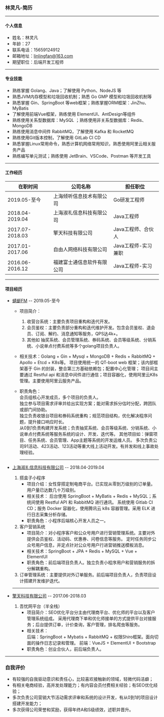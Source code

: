 ### 林灵凡-简历

<hr>

#### 个人信息

- 姓名：林灵凡
- 年龄：27
- 联系电话：15659124912
- 邮箱地址：linlingfan@163.com
- 期望职位：后端开发工程师

<hr>

#### 专业技能

- 熟练掌握 Golang、Java；了解使用 Python、NodeJS 等
- 熟悉JVM内存模型和垃圾回收机制；熟悉 Go GMP 模型和垃圾回收机制等
- 熟悉掌握 Gin、SpringBoot 等web框架；熟练掌握ORM框架：JinZhu、MyBatis
- 了解使用前端Vue框架，熟练使用 ElementUI、AntDesign等组件
- 熟练使用关系型数据库：MySQL ；熟练使用非关系型数据库：Redis、MongoDB
- 熟练使用消息中间件 RabbitMQ，了解使用 Kafka 和 RocketMQ
- 熟练使用Git版本控制，了解使用 GitLab CI CD
- 熟悉掌握Linux常用命令，熟悉计算机网络常用知识，熟悉使用阿里云相关服务产品
- 熟练编写单元测试；熟练使用 JetBrain、VSCode、Postman 等开发工具

<hr>

#### 工作经历

|在职时间|公司名称|担任职位|
| ---- | ---- | ---- |
|2019.05-至今|上海倾听信息技术有限公司|Go研发工程师|
|2018.04-2019.04|上海淑礼信息科技有限公司|Java工程师|
|2017.07-2018.03|擎天科技有限公司|Java工程师、合伙人|
|2017.01-2017.06|自由人网络科技有限公司|Java工程师-实习兼职|
|2016.06-2016.12|福建富士通信息软件有限公司|Java工程师-实习|
<hr>

#### 项目经历

- [蜻蜓FM](https://www.qingting.fm) -- 2019.05-至今
  - 项目简介：
    1. 收营台系统：主要负责项目重构和迭代开发。
    2. 会员鉴权：主要负责部分重构和迭代维护开发。包含会员鉴权、退会员、订阅、解约、消息通知等服务，QPS达4k+。
    3. 其他如 抽奖系统、会员管理系统、券码系统、会员等级系统、分销系统、小说单点付费系统等多个golang项目负责人。
  - 相关技术：Golang + Gin + Mysql + MongoDB + Redis + RabbitMQ + Apollo + Etcd + K8s等。 
    项目使用统一的 QT-boot web 框架；该内部框架基于 Gin 的封装，整合第三方基础依赖包；配置中心化管理；
    项目间主要通过 Restful api 和消息中间件进行通信；项目容器化，使用阿里云K8s管理。主要使用阿里云服务产品。
  - 职责角色：  
    会员组核心开发成员，多个项目的负责人。  
    独立参与项目需求评审并给出实现方案；能对需求拆分估时分配，跨团队或部门间协助。  
    独立负责收银台项目和券码系统重构；规范项目结构，优化解决程序问题，提升接口响应时长。  
    从0到1负责构建开发系统；负责抽奖系统、会员等级系统、分销系统、小说单点付费系统等服务系统的设计、开发、迭代等。
    其他项目如：弹窗项目、任务系统、会员管理、App主题等系统的开发运维人员。 
    多次负责公司91活动、423活动、123活动等重大线上活动开发。有并发和线上事故处理经验。
    
    <hr>

- [上海淑礼信息科技有限公司](https://www.dahezi.com) -- 2018.04-2019.04
  1. 搭盒子小程序
     - 项目介绍：女性穿搭定制电商平台。已实现从零到万级别的订单量。用户量已达数几十万级别。
     - 相关技术：
       后台使用 SpringBoot + MyBatis + Redis + MySQL；系统间使用 Restful API 和 RabbitMQ 进行通讯。
       系统使用 Gitlab CI CD；服务 Docker 容器化，使用腾讯云 k8s 容器管理。采用 ELK 进行日志采集分析存储。
     - 职责角色：小程序后端核心开发人员之一。
  2. 客户营销系统
     - 项目简介：对小程序客户和公众号用户进行营销管理系统。主要对外提供会员鉴权、活动码、优惠券、问卷信息等服务。
       定时任务同步公众号用户信息，并定点针对公众号用户行进营销推送模板消息。
     - 相关技术：SpringBoot + JPA + Redis + MySQL + Vue + ElementUI
     - 职责角色：前后端项目负责人。独立负责小程序用户和营销服务的拆分解耦重构。
  3. 订单管理系统：主要提供对外订单服务。前后端项目负责人，负责项目设计搭建开发维护迭代。
    <hr>

- [擎天科技有限公司]()  -- 2017.06-2018.03
  1. 吾忧网平台（半全栈）
      - 项目简介：SEO优化平台分主由代理商平台、优化师的平台以及客户管理系统组成。
        采用代理商下单和优化师接单的方式提供平台对接服务；后台提供订单，计价查询，客户管理，排名爬虫等服务。
      - 相关技术：  
        后端：SpringBoot + Mybatis + RabbitMQ + 权限Shiro框架。面向切面的操作日志记录和管理。
        前端：VueJS + ElementUI + Bootstrap
      - 职责角色：创业合伙人，前后端负责人。

<hr>

### 自我评价

- 有较强的自我驱动意识和责任心，比较喜欢接触新的领域，轻微代码洁癖；
- 有相关电商经验，高并发处理能力；有内容会员付费相关经验；有SEO优化经验；
- 多次负责公司营销大节活动需求评审和系统的设计开发，有从0到1的项目设计搭建开发能力；
- 多次获得公司荣誉和奖励，获得年终A和S级绩效，述职并晋升。